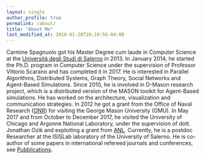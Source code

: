 ```yaml
---
layout: single
author_profile: true
permalink: /about/
title: "About Me"
last_modified_at: 2019-01-20T10:19:56-04:00
---
```


Carmine Spagnuolo got his Master Degree cum laude in Computer Science at the  [Università degli Studi di Salerno](http://web.archive.org/web/20180425060726/http://web.unisa.it/home) in 2013. In January 2014, he started the Ph.D. program in Computer Science under the supervision of Professor Vittorio Scarano and has completed it in 2017. He is interested in Parallel Algorithms, Distributed Systems, Graph Theory, Social Networks and Agent-Based Simulations. Since 2010, he is involved in D-Mason research project, which is a distributed version of the MASON toolkit for Agent-Based simulations. He has worked on the architecture, visualization and communication strategies. In 2012 he got a grant from the Office of Naval Research ([ONR](http://web.archive.org/web/20180425060726/http://www.onr.navy.mil/))  for visiting the George Mason University (GMU).  In May 2017 and from October to December 2017, he visited the University of Chicago and Argonne National Laboratory, under the supervision of dott. Jonathan Ozik and exploiting a grant from [ANL](http://web.archive.org/web/20180425060726/https://www.anl.gov/). Currently, he is a postdoc Researcher at the ISISLab laboratory of the University of Salerno. He is co-author of some papers in international refereed journals and conferences, see [Pubblications](\pubblications).
